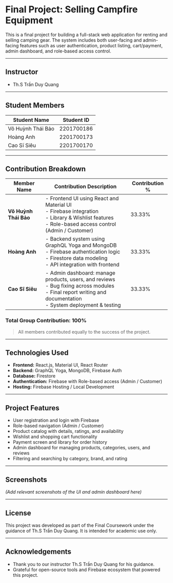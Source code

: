 # Final Project: Selling Campfire Equipment

This is a final project for building a full-stack web application for renting and selling camping gear. The system includes both user-facing and admin-facing features such as user authentication, product listing, cart/payment, admin dashboard, and role-based access control.

---

## Instructor

- Th.S Trần Duy Quang

---

## Student Members

| Student Name              | Student ID     |
|---------------------------|----------------|
| Võ Huỳnh Thái Bảo         | 2201700186     |
| Hoàng Anh                 | 2201700173     |
| Cao Sĩ Siêu               | 2201700170     |

---

## Contribution Breakdown

| Member Name           | Contribution Description                                                                                                                                         | Contribution % |
|------------------------|------------------------------------------------------------------------------------------------------------------------------------------------------------------|----------------|
| **Võ Huỳnh Thái Bảo**  | - Frontend UI using React and Material UI<br>- Firebase integration<br>- Library & Wishlist features<br>- Role-based access control (Admin / Customer)           | 33.33%         |
| **Hoàng Anh**          | - Backend system using GraphQL Yoga and MongoDB<br>- Firebase authentication logic<br>- Firestore data modeling<br>- API integration with frontend                | 33.33%         |
| **Cao Sĩ Siêu**        | - Admin dashboard: manage products, users, and reviews<br>- Bug fixing across modules<br>- Final report writing and documentation<br>- System deployment & testing| 33.33%         |

### Total Group Contribution: **100%**

> All members contributed equally to the success of the project.

---

## Technologies Used

- **Frontend:** React.js, Material UI, React Router
- **Backend:** GraphQL Yoga, MongoDB, Firebase Auth
- **Database:** Firestore
- **Authentication:** Firebase with Role-based access (Admin / Customer)
- **Hosting:** Firebase Hosting / Local Development

---

## Project Features

- User registration and login with Firebase
- Role-based navigation (Admin / Customer)
- Product catalog with details, ratings, and availability
- Wishlist and shopping cart functionality
- Payment screen and library for order history
- Admin dashboard for managing products, categories, users, and reviews
- Filtering and searching by category, brand, and rating

---

## Screenshots

*(Add relevant screenshots of the UI and admin dashboard here)*

---

## License

This project was developed as part of the Final Coursework under the guidance of Th.S Trần Duy Quang. It is intended for academic use only.

---

## Acknowledgements

- Thank you to our instructor Th.S Trần Duy Quang for his guidance.
- Grateful for open-source tools and Firebase ecosystem that powered this project.
